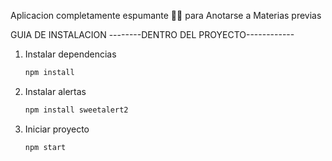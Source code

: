 Aplicacion completamente espumante 🍾🍾 para Anotarse a Materias previas

GUIA DE INSTALACION
--------DENTRO DEL PROYECTO------------
1. Instalar dependencias
    ``` bash
    npm install
    ```
2. Instalar alertas
   ```bash
   npm install sweetalert2
   ```
3. Iniciar proyecto
   ```bash
   npm start
   ```
